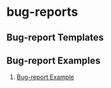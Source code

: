 # bug-reports

## Bug-report Templates

## Bug-report Examples

1. [Bug-report Example](https://docs.google.com/spreadsheets/d/1OhCV20eAd6V4drQCGBSWhC58gMZel9lFsOceTWG3aeg/edit?usp=sharing)
